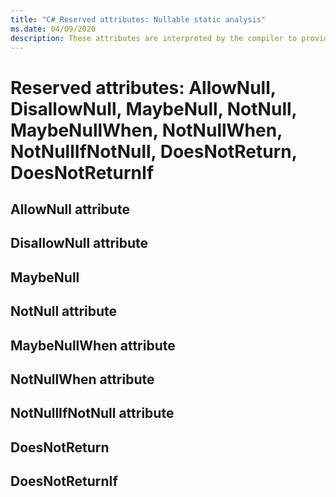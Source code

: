 ```yaml
---
title: "C# Reserved attributes: Nullable static analysis"
ms.date: 04/09/2020
description: These attributes are interpreted by the compiler to provide better static analysis for nullable and non-nullable reference types.
---
```

# Reserved attributes: AllowNull, DisallowNull, MaybeNull, NotNull, MaybeNullWhen, NotNullWhen, NotNullIfNotNull, DoesNotReturn, DoesNotReturnIf

## AllowNull attribute

## DisallowNull attribute

## MaybeNull

## NotNull attribute

## MaybeNullWhen attribute

## NotNullWhen attribute

## NotNullIfNotNull attribute

## DoesNotReturn

## DoesNotReturnIf

